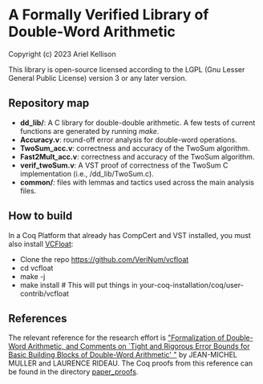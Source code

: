 # A Formally Verified Library of Double-Word Arithmetic
Copyright (c) 2023 Ariel Kellison

This library is open-source licensed according to the LGPL (Gnu Lesser General
Public License) version 3 or any later version.

## Repository map

- **dd_lib/**: A C library for double-double arithmetic. A few tests of current functions are generated by running *make*. 
- **Accuracy.v**: round-off error analysis for double-word operations.
- **TwoSum_acc.v**: correctness and accuracy of the TwoSum algorithm.
- **Fast2Mult_acc.v**: correctness and accuracy of the TwoSum algorithm.
- **verif_twoSum.v**: A VST proof of correctness of the TwoSum C implementation (i.e., /dd_lib/TwoSum.c). 
- **common/**: files with lemmas and tactics used across the main analysis files.

## How to build 

In a Coq Platform that already has CompCert and VST installed, you must also install [VCFloat](https://github.com/VeriNum/vcfloat):
- Clone the repo https://github.com/VeriNum/vcfloat
- cd vcfloat
- make -j
- make install # This will put things in your-coq-installation/coq/user-contrib/vcfloat

## References
The relevant reference for the research effort is ["Formalization of Double-Word Arithmetic, and Comments
on `Tight and Rigorous Error Bounds for Basic Building
Blocks of Double-Word Arithmetic' "](https://dl-acm-org.proxy.library.cornell.edu/doi/pdf/10.1145/3484514) by JEAN-MICHEL MULLER and LAURENCE RIDEAU. The Coq proofs from this reference can be found in the directory [paper_proofs](https://github.com/VeriNum/double-double/tree/main/paper_proofs). 

